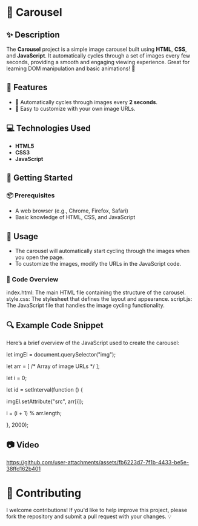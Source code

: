 # 🎠 Carousel

## ✨ Description

The **Carousel** project is a simple image carousel built using **HTML**, **CSS**, and **JavaScript**. It automatically cycles through a set of images every few seconds, providing a smooth and engaging viewing experience. Great for learning DOM manipulation and basic animations! 🚀

## 🌟 Features

- 🌈 Automatically cycles through images every **2 seconds**.
- 🔄 Easy to customize with your own image URLs.

## 💻 Technologies Used

- **HTML5**
- **CSS3**
- **JavaScript**

## 🚀 Getting Started

### 📦 Prerequisites

- A web browser (e.g., Chrome, Firefox, Safari)
- Basic knowledge of HTML, CSS, and JavaScript

## 🔧 Usage
 - The carousel will automatically start cycling through the images when you open the page.
 - To customize the images, modify the URLs in the JavaScript code.

### 📖 Code Overview
index.html: The main HTML file containing the structure of the carousel.
style.css: The stylesheet that defines the layout and appearance.
script.js: The JavaScript file that handles the image cycling functionality.

## 🔍 Example Code Snippet
Here’s a brief overview of the JavaScript used to create the carousel:


let imgEl = document.querySelector("img");

let arr = [ /* Array of image URLs */ ];

let i = 0;


let id = setInterval(function () {

  imgEl.setAttribute("src", arr[i]);
  
  i = (i + 1) % arr.length;
  
}, 2000);

## 📷 Video

https://github.com/user-attachments/assets/fb6223d7-7f1b-4433-be5e-38ffd162b401


# 🤝 Contributing
I welcome contributions! If you'd like to help improve this project, please fork the repository and submit a pull request with your changes. 💡

